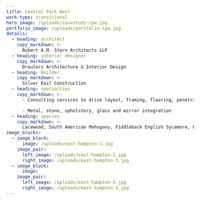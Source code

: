 ```yaml
---
title: Central Park West
work-type: transitional
hero_image: /uploads/casestudy-cpw.jpg
portfolio_image: /uploads/portfolio-cpw.jpg
details:
  - heading: architect
    copy_markdown: >-
      Robert A.M. Stern Architects LLP
  - heading: interior designer
    copy_markdown: >-
      Droulers Architecture & Interior Design
  - heading: Builder
    copy_markdown: >-
      Silver Rail Construction
  - heading: specialties
    copy_markdown: >-
      - Consulting services to drive layout, framing, flooring, penetrations and trade coordination

      - Metal, stone, upholstery, glass and mirror integration
  - heading: species
    copy_markdown: >-
      Lacewood, South American Mahogany, Fiddleback English Sycamore, Figured Makore
image_blocks:
  - image_block:
      image: /uploads/east-hampton-1.jpg
    image_pair:
      left_image: /uploads/east-hampton-2.jpg
      right_image: /uploads/east-hampton-3.jpg
  - image_block:
      image:
    image_pair:
      left_image: /uploads/east-hampton-4.jpg
      right_image: /uploads/east-hampton-5.jpg
---
```


